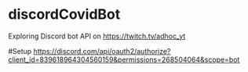 # discordCovidBot
Exploring Discord bot API on https://twitch.tv/adhoc_yt

#Setup
https://discord.com/api/oauth2/authorize?client_id=839618964304560159&permissions=268504064&scope=bot